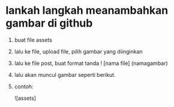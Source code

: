 # lankah langkah meanambahkan gambar di github 
1. buat file assets
2. lalu ke file, upload file, pilih gambar yang diinginkan
3. lalu ke file post, buat format tanda ! [nama file] (namagambar)
4. lalu akan muncul gambar seperti berikut.
5. contoh:

   ![assets]
